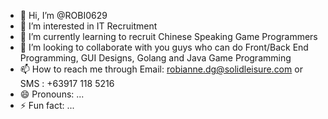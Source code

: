 - 👋 Hi, I’m @ROBI0629
- 👀 I’m interested in IT Recruitment
- 🌱 I’m currently learning to recruit Chinese Speaking Game Programmers
- 💞️ I’m looking to collaborate with you guys who can do Front/Back End Programming, GUI Designs, Golang and Java Game Programming
- 📫 How to reach me through Email: robianne.dg@solidleisure.com or SMS : +63917 118 5216
- 😄 Pronouns: ...
- ⚡ Fun fact: ...

<!---
ROBI0629/ROBI0629 is a ✨ special ✨ repository because its `README.md` (this file) appears on your GitHub profile.
You can click the Preview link to take a look at your changes.
--->
